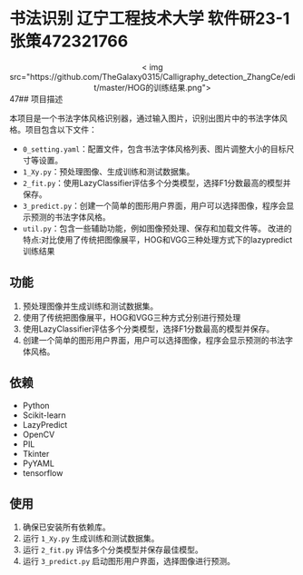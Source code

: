 # 书法识别  辽宁工程技术大学  软件研23-1张策472321766
<div align="center">
  < img src="https://github.com/TheGalaxy0315/Calligraphy_detection_ZhangCe/edit/master/HOG的训练结果.png">
</div>
47## 项目描述

本项目是一个书法字体风格识别器，通过输入图片，识别出图片中的书法字体风格。项目包含以下文件：
- `0_setting.yaml`：配置文件，包含书法字体风格列表、图片调整大小的目标尺寸等设置。
- `1_Xy.py`：预处理图像、生成训练和测试数据集。
- `2_fit.py`：使用LazyClassifier评估多个分类模型，选择F1分数最高的模型并保存。
- `3_predict.py`：创建一个简单的图形用户界面，用户可以选择图像，程序会显示预测的书法字体风格。
- `util.py`：包含一些辅助功能，例如图像预处理、保存和加载文件等。
改进的特点:对比使用了传统把图像展平，HOG和VGG三种处理方式下的lazypredict训练结果

## 功能

1. 预处理图像并生成训练和测试数据集。
2. 使用了传统把图像展平，HOG和VGG三种方式分别进行预处理
3. 使用LazyClassifier评估多个分类模型，选择F1分数最高的模型并保存。
4. 创建一个简单的图形用户界面，用户可以选择图像，程序会显示预测的书法字体风格。

## 依赖

- Python
- Scikit-learn
- LazyPredict
- OpenCV
- PIL
- Tkinter
- PyYAML
- tensorflow
## 使用

1. 确保已安装所有依赖库。
2. 运行 `1_Xy.py` 生成训练和测试数据集。
3. 运行 `2_fit.py` 评估多个分类模型并保存最佳模型。
4. 运行 `3_predict.py` 启动图形用户界面，选择图像进行预测。


